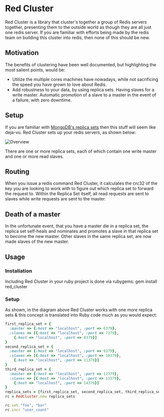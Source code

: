 Red Cluster
===========

Red Cluster is a library that cluster's together a group of Redis servers together, presenting them to the outside world as though they are all just one redis server. If you are familiar with efforts being made by the redis team on building this cluster into redis, then none of this should be new.

Motivation
----------
The benefits of clustering have been well documented, but highlighting the most salient points, would be:

* Utilize the multiple cores machines have nowadays, while not sacrificing the speed you have grown to love about Redis.
* Add robustness to your data, by using replica sets. Having slaves for a write master. Automatic promotion of a slave to a master in the event of a failure, with zero downtime.

Setup
-----
If you are familiar with [MongoDB's replica sets](http://www.mongodb.org/display/DOCS/Replica+Sets) then this stuff will seem like deja-vu. Red Cluster sets up your redis servers, as shown below:

                                    
![Overview](https://img.skitch.com/20111026-e3w8stdemf33gyj8ciqauxpnyj.png)

There are one or more replica sets, each of which contain one write master and one or more read slaves.

Routing
-------
When you issue a redis command Red Cluster, it calculates the crc32 of the key you are looking to work with to figure out which replica set to forward the request to. Within the Replica Set itself, all read requests are sent to slaves while write requests are sent to the master.

Death of a master
-----------------
In the unfortunate event, that you have a master die in a replica set, the replica set self-heals and nominates and promotes a slave in that replica set to become the new master. Other slaves in the same replica set, are now made slaves of the new master.

Usage
-----
### Installation
Including Red Cluster in your ruby project is done via rubygems:
    gem install red_cluster

### Setup
As shown, in the diagram above Red Cluster works with one more replica sets & this concept is translated into Ruby code much as you would expect:

``` ruby
first_replica_set = {
  :master => {:host => "localhost", :port => 6379}, 
  :slaves => [{:host => "localhost", :port => 7379},
    {:host => "localhost", :port => 8379}]
}
second_replica_set = {
  :master => {:host => "localhost", :port => 9379}, 
  :slaves => [{:host => "localhost", :port => 10379},
    {:host => "localhost", :port => 11379}]
}
third_replica_set = {
  :master => {:host => "localhost", :port => 12379}, 
  :slaves => [{:host => "localhost", :port => 13379},
    {:host => "localhost", :port => 14379}]
}
replica_sets = [first_replica_set, second_replica_set, third_replica_set]
rc = RedCluster.new replica_sets

rc.set "foo", "bar"
rc.incr "user_count"
